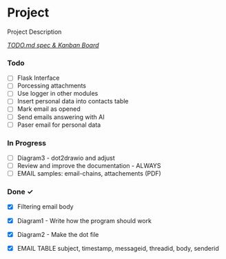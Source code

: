 # Project

Project Description

<em>[TODO.md spec & Kanban Board](https://bit.ly/3fCwKfM)</em>

### Todo

- [ ] Flask Interface  
- [ ] Porcessing attachments  
- [ ] Use  logger in other modules  
- [ ] Insert personal data into contacts table  
- [ ] Mark email as opened  
- [ ] Send emails answering with AI  
- [ ] Paser email for personal data  

### In Progress

- [ ] Diagram3 - dot2drawio and adjust  
- [ ] Review and improve the documentation - ALWAYS  
- [ ] EMAIL samples: email-chains, attachements (PDF)  

### Done ✓

- [x] Filtering email body  
- [x] Diagram1 - Write how the program  should work  
- [x] Diagram2 - Make the dot file  
- [x] EMAIL TABLE subject, timestamp, messageid, threadid, body, senderid  

